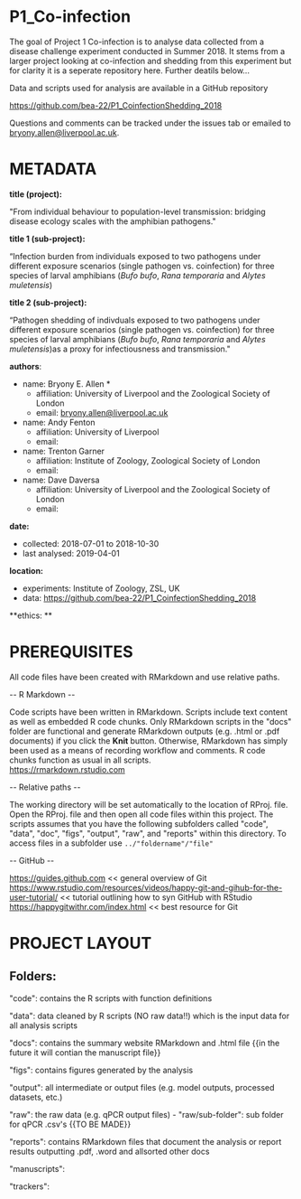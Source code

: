 # P1_Co-infection

<!-- badges: start -->
<!-- badges: end -->

The goal of Project 1 Co-infection is to analyse data collected from a disease challenge experiment conducted in Summer 2018. It stems from a larger project looking at co-infection and shedding from this experiment but for clarity it is a seperate repository here. Further deatils below...  

Data and scripts used for analysis are available in a GitHub repository  

https://github.com/bea-22/P1_CoinfectionShedding_2018 

Questions and comments can be tracked under the issues tab or emailed to bryony.allen@liverpool.ac.uk. 

METADATA
============
**title (project):** 

"From individual behaviour to population-level transmission: bridging disease ecology scales with the amphibian pathogens."

**title 1 (sub-project):** 

“Infection burden from individuals exposed to two pathogens under different exposure scenarios (single pathogen vs. coinfection) for three species of larval amphibians (*Bufo bufo*, *Rana temporaria* and *Alytes muletensis*) 

**title 2 (sub-project):** 

“Pathogen shedding of indivduals exposed to two pathogens under different exposure scenarios (single pathogen vs. coinfection) for three species of larval amphibians (*Bufo bufo*, *Rana temporaria* and *Alytes muletensis*)as a proxy for infectiousness and transmission."  

**authors**:
- name: Bryony E. Allen *
	- affiliation: University of Liverpool and the Zoological Society of London
	- email: bryony.allen@liverpool.ac.uk 
- name: Andy Fenton
	- affiliation: University of Liverpool 
	- email:
- name: Trenton Garner
	- affiliation: Institute of Zoology,  Zoological Society of London
	- email:
- name: Dave Daversa
	- affiliation: University of Liverpool and the Zoological Society of London
	- email:

**date:** 
- collected: 2018-07-01 to 2018-10-30  
- last analysed: 2019-04-01

**location:** 
- experiments: Institute of Zoology, ZSL, UK 
- data: https://github.com/bea-22/P1_CoinfectionShedding_2018 

**ethics: **


PREREQUISITES
============
All code files have been created with RMarkdown and use relative paths.

-- R Markdown -- 

Code scripts have been written in RMarkdown. Scripts include text content as well as embedded R code chunks. Only RMarkdown scripts in the "docs" folder are functional and generate RMarkdown outputs (e.g. .html or .pdf documents) if you click the **Knit** button. Otherwise, RMarkdown has simply been used as a means of recording workflow and comments. R code chunks function as usual in all scripts.  
https://rmarkdown.rstudio.com 
      
-- Relative paths -- 

The working directory will be set automatically to the location of RProj. file. Open the RProj. file and then open all code files within this project. 
The scripts assumes that you have the following subfolders called "code", "data", "doc", "figs", "output", "raw", and "reports" within this directory. To access files in a subfolder use ```../"foldername"/"file"``` 

-- GitHub -- 

https://guides.github.com  << general overview of Git
https://www.rstudio.com/resources/videos/happy-git-and-gihub-for-the-user-tutorial/   << tutorial outlining how to syn GitHub with RStudio
https://happygitwithr.com/index.html  << best resource for Git 


PROJECT LAYOUT 
============

Folders: 
------------------------
"code": contains the R scripts with function definitions 

"data": data cleaned by R scripts (NO raw data!!) which is the input data for all analysis scripts

"docs": contains the summary website RMarkdown and .html file  {{in the future it will contian the manuscript file}} 

"figs": contains figures generated by the analysis 

"output":  all intermediate or output files (e.g. model outputs, processed datasets, etc.) 

"raw": the raw data (e.g. qPCR output files)
	- "raw/sub-folder": sub folder for qPCR .csv's  {{TO BE MADE}}

"reports": contains RMarkdown files that document the analysis or report results outputting .pdf, .word and allsorted other docs 

"manuscripts": 

"trackers": 

